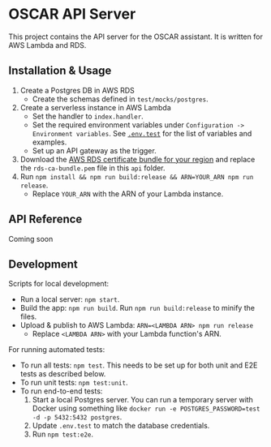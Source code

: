 # OSCAR API Server

This project contains the API server for the OSCAR assistant. It is written for AWS Lambda and RDS.

## Installation & Usage

1. Create a Postgres DB in AWS RDS
    * Create the schemas defined in `test/mocks/postgres`.
1. Create a serverless instance in AWS Lambda
    * Set the handler to `index.handler`.
    * Set the required environment variables under `Configuration -> Environment variables`. See [`.env.test`](.env.test) for the list of variables and examples.
    * Set up an API gateway as the trigger.
1. Download the [AWS RDS certificate bundle for your region](https://docs.aws.amazon.com/AmazonRDS/latest/UserGuide/UsingWithRDS.SSL.html#UsingWithRDS.SSL.RegionCertificates) and replace the `rds-ca-bundle.pem` file in this `api` folder.
1. Run `npm install && npm run build:release && ARN=YOUR_ARN npm run release`.
    * Replace `YOUR_ARN` with the ARN of your Lambda instance.

## API Reference

Coming soon

## Development

Scripts for local development:

* Run a local server: `npm start`.
* Build the app: `npm run build`. Run `npm run build:release` to minify the files.
* Upload & publish to AWS Lambda: `ARN=<LAMBDA ARN> npm run release`
    * Replace `<LAMBDA ARN>` with your Lambda function's ARN.

For running automated tests:

* To run all tests: `npm test`. This needs to be set up for both unit and E2E tests as described below.
* To run unit tests: `npm test:unit`.
* To run end-to-end tests:
    1. Start a local Postgres server. You can run a temporary server with Docker using something like `docker run -e POSTGRES_PASSWORD=test -d -p 5432:5432 postgres`.
    1. Update `.env.test` to match the database credentials.
    1. Run `npm test:e2e`.
